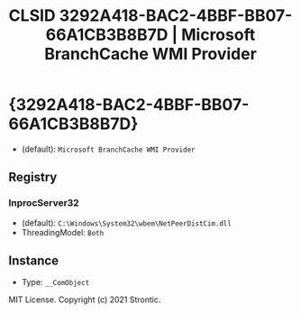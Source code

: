 ﻿---
title: "CLSID 3292A418-BAC2-4BBF-BB07-66A1CB3B8B7D | Microsoft BranchCache WMI Provider"
excerpt: What is COM-Object CLSID 3292A418-BAC2-4BBF-BB07-66A1CB3B8B7D?
---

# {3292A418-BAC2-4BBF-BB07-66A1CB3B8B7D}

* (default): `Microsoft BranchCache WMI Provider`

## Registry


### InprocServer32

* (default): `C:\Windows\System32\wbem\NetPeerDistCim.dll`
* ThreadingModel: `Both`

## Instance

* Type: `__ComObject`

MIT License. Copyright (c) 2021 Strontic.


